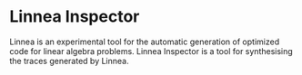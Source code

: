 # Linnea Inspector
Linnea is an experimental tool for the automatic generation of optimized code for linear algebra problems. Linnea Inspector is a tool for synthesising the traces generated by Linnea. 
